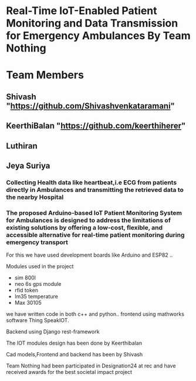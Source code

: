 # Real-Time IoT-Enabled Patient Monitoring and Data Transmission for Emergency Ambulances By Team Nothing
# Team Members
## Shivash      "https://github.com/Shivashvenkataramani"
## KeerthiBalan "https://github.com/keerthiherer"
## Luthiran
## Jeya Suriya

### Collecting Health data like heartbeat,i.e ECG from patients directly in Ambulances and transmitting the retrieved data to the nearby Hospital 
### The proposed Arduino-based IoT Patient Monitoring System for Ambulances is designed to address the limitations of existing solutions by offering a low-cost, flexible, and accessible alternative for real-time patient monitoring during emergency transport 

For this we have used development boards like Arduino and ESP82 ..

Modules used in the project

 * sim 800l
 * neo 6s gps module
 * rfid token
 * lm35 temperature
 * Max 30105

we have written code in both c++ and python..
frontend using mathworks software Thing SpeakIOT.

Backend using Django rest-framework

The IOT  modules design has been done by Keerthibalan

Cad models,Frontend and backend has been by Shivash

Team Nothing had been participated in Designation24 at rec and have received awards for the best societal impact project
